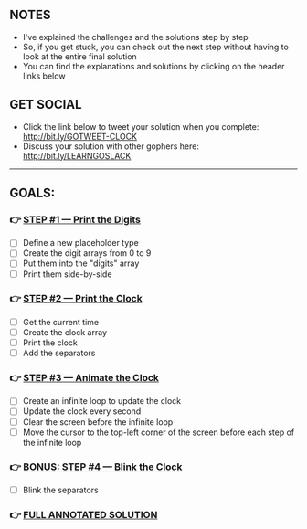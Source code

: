 ## NOTES
- I've explained the challenges and the solutions step by step
- So, if you get stuck, you can check out the next step without having to look at the entire final solution
- You can find the explanations and solutions by clicking on the header links below 

## GET SOCIAL
- Click the link below to tweet your solution when you complete: http://bit.ly/GOTWEET-CLOCK
- Discuss your solution with other gophers here: http://bit.ly/LEARNGOSLACK

---

## GOALS:

### 👉 [STEP #1 — Print the Digits](https://github.com/inancgumus/learngo/tree/master/15-project-retro-led-clock/01-printing-the-digits/)
- [ ] Define a new placeholder type
- [ ] Create the digit arrays from 0 to 9
- [ ] Put them into the "digits" array
- [ ] Print them side-by-side

### 👉 [STEP #2 — Print the Clock](https://github.com/inancgumus/learngo/tree/master/15-project-retro-led-clock/02-printing-the-clock/)
- [ ] Get the current time
- [ ] Create the clock array
- [ ] Print the clock
- [ ] Add the separators

### 👉 [STEP #3 — Animate the Clock](https://github.com/inancgumus/learngo/tree/master/15-project-retro-led-clock/03-animating-the-clock/)
- [ ] Create an infinite loop to update the clock
- [ ] Update the clock every second
- [ ] Clear the screen before the infinite loop
- [ ] Move the cursor to the top-left corner of the screen before each
      step of the infinite loop

### 👉 [BONUS: STEP #4 — Blink the Clock](https://github.com/inancgumus/learngo/tree/master/15-project-retro-led-clock/04-blinking-the-separators/)
- [ ] Blink the separators

### 👉 [FULL ANNOTATED SOLUTION](https://github.com/inancgumus/learngo/tree/master/15-project-retro-led-clock/05-full-annotated-solution/main.go)
